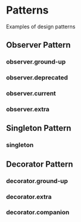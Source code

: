 # Patterns
Examples of design patterns

## Observer Pattern

### observer.ground-up

### observer.deprecated

### observer.current

### observer.extra

## Singleton Pattern

### singleton

## Decorator Pattern

### decorator.ground-up

### decorator.extra

### decorator.companion
